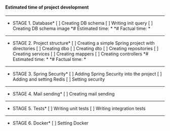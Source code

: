 #### Estimated time of project development
---
* STAGE 1. Database*
    [ ] Creating DB schema
    [ ] Writing init query
    [ ] Creating DB schema image
    *# Estimated time: *
    *# Factual time: *
---    
* STAGE 2. Project structure*
    [ ] Creating a simple Spring project with directories
    [ ] Creating dbo
    [ ] Creating dto
    [ ] Creating repositories
    [ ] Creating services
    [ ] Creating mappers
    [ ] Creating controllers
    *# Estimated time: *
    *# Factual time: *
---
* STAGE 3. Spring Security*
    [ ] Adding Spring Security into the project
    [ ] Adding and setting Redis
    [ ] Setting security
---
* STAGE 4. Mail sending*
    [ ] Creating mail sending
---
* STAGE 5. Tests*
    [ ] Writing unit tests
    [ ] Writing integration tests
---
* STAGE 6. Docker*
    [ ] Setting Docker




